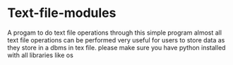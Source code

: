 # Text-file-modules
A progam to do text file operations
through this simple program almost all text file operations can be performed
very useful for users to store data as they store in a dbms in tex file.
please make sure you have python installed with all libraries like os
